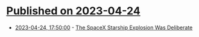 # [Published on 2023-04-24](index.md)

* [2023-04-24, 17:50:00](https://soylentnews.org/article.pl?sid=23/04/23/1443209&from=rss) - [The SpaceX Starship Explosion Was Deliberate](https://soylentnews.org/article.pl?sid=23/04/23/1443209&from=rss)

